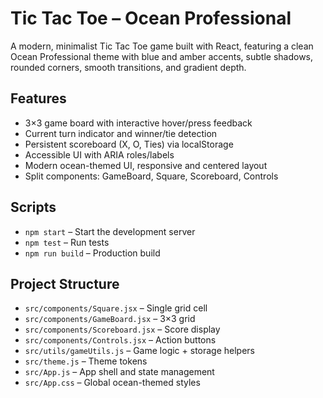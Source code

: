 # Tic Tac Toe – Ocean Professional

A modern, minimalist Tic Tac Toe game built with React, featuring a clean Ocean Professional theme with blue and amber accents, subtle shadows, rounded corners, smooth transitions, and gradient depth.

## Features

- 3×3 game board with interactive hover/press feedback
- Current turn indicator and winner/tie detection
- Persistent scoreboard (X, O, Ties) via localStorage
- Accessible UI with ARIA roles/labels
- Modern ocean-themed UI, responsive and centered layout
- Split components: GameBoard, Square, Scoreboard, Controls

## Scripts

- `npm start` – Start the development server
- `npm test` – Run tests
- `npm run build` – Production build

## Project Structure

- `src/components/Square.jsx` – Single grid cell
- `src/components/GameBoard.jsx` – 3×3 grid
- `src/components/Scoreboard.jsx` – Score display
- `src/components/Controls.jsx` – Action buttons
- `src/utils/gameUtils.js` – Game logic + storage helpers
- `src/theme.js` – Theme tokens
- `src/App.js` – App shell and state management
- `src/App.css` – Global ocean-themed styles

